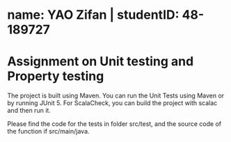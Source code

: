 # name: YAO Zifan | studentID: 48-189727

# Assignment on Unit testing and Property testing
The project is built using Maven. You can run the Unit Tests using Maven or by running JUnit 5.
For ScalaCheck, you can build the project with scalac and then run it.

Please find the code for the tests in folder src/test, and the source code of the function if src/main/java.
